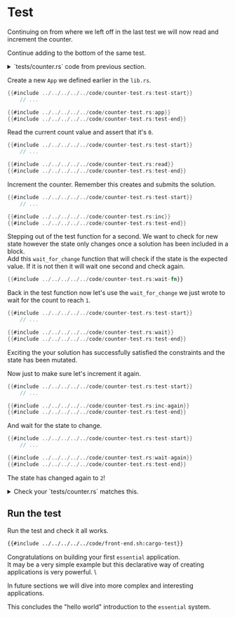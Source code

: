 # Test
Continuing on from where we left off in the last test we will now read and increment the counter.

Continue adding to the bottom of the same test.
<details>
<summary>`tests/counter.rs` code from previous section.</summary>

```rust
{{#include ../../../../../code/counter-test.rs:use}}

{{#include ../../../../../code/counter-test.rs:test-start}}
{{#include ../../../../../code/counter-test.rs:p1}}

    // Add new code here.

{{#include ../../../../../code/counter-test.rs:test-end}}
```
</details>

Create a new `App` we defined earlier in the `lib.rs`.
```rust
{{#include ../../../../../code/counter-test.rs:test-start}}
    // ...

{{#include ../../../../../code/counter-test.rs:app}}
{{#include ../../../../../code/counter-test.rs:test-end}}
```
Read the current count value and assert that it's `0`.
```rust
{{#include ../../../../../code/counter-test.rs:test-start}}
    // ...

{{#include ../../../../../code/counter-test.rs:read}}
{{#include ../../../../../code/counter-test.rs:test-end}}
```
Increment the counter. Remember this creates and submits the solution.
```rust
{{#include ../../../../../code/counter-test.rs:test-start}}
    // ...

{{#include ../../../../../code/counter-test.rs:inc}}
{{#include ../../../../../code/counter-test.rs:test-end}}
```
Stepping out of the test function for a second. We want to check for new state however the state only changes once a solution has been included in a block. \
Add this `wait_for_change` function that will check if the state is the expected value. If it is not then it will wait one second and check again.
```rust
{{#include ../../../../../code/counter-test.rs:wait-fn}}
```
Back in the test function now let's use the `wait_for_change` we just wrote to wait for the count to reach `1`.
```rust
{{#include ../../../../../code/counter-test.rs:test-start}}
    // ...

{{#include ../../../../../code/counter-test.rs:wait}}
{{#include ../../../../../code/counter-test.rs:test-end}}
```
Exciting the your solution has successfully satisfied the constraints and the state has been mutated.

Now just to make sure let's increment it again.
```rust
{{#include ../../../../../code/counter-test.rs:test-start}}
    // ...

{{#include ../../../../../code/counter-test.rs:inc-again}}
{{#include ../../../../../code/counter-test.rs:test-end}}
```
And wait for the state to change.
```rust
{{#include ../../../../../code/counter-test.rs:test-start}}
    // ...

{{#include ../../../../../code/counter-test.rs:wait-again}}
{{#include ../../../../../code/counter-test.rs:test-end}}
```
The state has changed again to `2`!

<details>
<summary>Check your `tests/counter.rs` matches this.</summary>

```rust
{{#include ../../../../../code/counter-test.rs:full}}
```
</details>

## Run the test
Run the test and check it all works.
```bash
{{#include ../../../../../code/front-end.sh:cargo-test}}
```

Congratulations on building your first `essential` application. \
It may be a very simple example but this declarative way of creating applications is very powerful. \

In future sections we will dive into more complex and interesting applications.

This concludes the "hello world" introduction to the `essential` system.